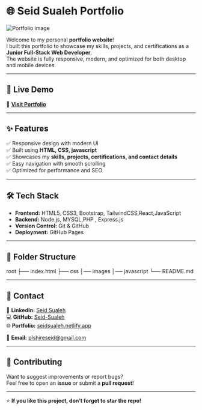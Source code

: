 # 🌐 Seid Sualeh Portfolio

![Portfolio image](./image/port.png)

Welcome to my personal **portfolio website**!  
I built this portfolio to showcase my skills, projects, and certifications as a **Junior Full-Stack Web Developer**.  
The website is fully responsive, modern, and optimized for both desktop and mobile devices.

---

## 🚀 Live Demo

🔗 **[Visit Portfolio](https://seidsualeh.netlify.app/)**

---

## ✨ Features

✅ Responsive design with modern UI  
✅ Built using **HTML, CSS, javascript**  
✅ Showcases my **skills, projects, certifications, and contact details**  
✅ Easy navigation with smooth scrolling  
✅ Optimized for performance and SEO

---

## 🛠️ Tech Stack

- **Frontend:** HTML5, CSS3, Bootstrap, TailwindCSS,React,JavaScript
- **Backend:** Node.js, MYSQL,PHP , Express.js
- **Version Control:** Git & GitHub
- **Deployment:** GitHub Pages

---

## 📂 Folder Structure

root
├── index.html
├── css
│── images
│── javascript
└── README.md

---

## 📧 Contact

💼 **LinkedIn:** [Seid Sualeh](https://www.linkedin.com/in/seid-sualeh)  
💻 **GitHub:** [Seid-Sualeh](https://github.com/Seid-Sualeh)  
🌐 **Portfolio:** [seidsualeh.netlify.app](https://seidsualeh.netlify.app)

📧 **Email:** plshireseid@gmail.com

---

## 🤝 Contributing

Want to suggest improvements or report bugs?  
Feel free to open an **issue** or submit a **pull request**!

---

⭐ **If you like this project, don’t forget to star the repo!**
